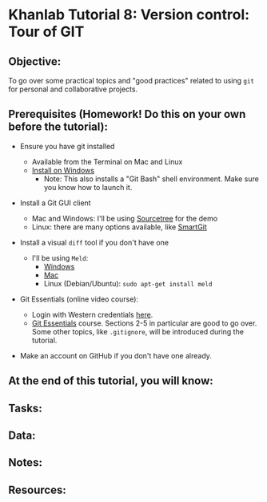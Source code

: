# Khanlab Tutorial 8: Version control: Tour of GIT

## Objective:

To go over some practical topics and "good practices" related to using `git` for personal and collaborative projects.

## Prerequisites (Homework! Do this on your own before the tutorial):

- Ensure you have git installed
  * Available from the Terminal on Mac and Linux
  * [Install on Windows](https://git-scm.com/downloads)
    - Note: This also installs a "Git Bash" shell environment. Make sure you know how to launch it.

- Install a Git GUI client
  * Mac and Windows: I'll be using [Sourcetree](https://www.sourcetreeapp.com/) for the demo
  * Linux: there are many options available, like [SmartGit](https://www.syntevo.com/smartgit/download/)

- Install a visual `diff` tool if you don't have one
  * I'll be using `Meld`:
    - [Windows](https://meldmerge.org/)
    - [Mac](https://yousseb.github.io/meld/)
    - Linux (Debian/Ubuntu): `sudo apt-get install meld`
 
 - Git Essentials (online video course):
   * Login with Western credentials [here](https://linkedinlearning.uwo.ca/).
   * [Git Essentials](https://www.linkedin.com/learning/git-essential-training-the-basics) course. Sections 2-5 in particular are good to go over. Some other topics, like `.gitignore`, will be introduced during the tutorial.
 - Make an account on GitHub if you don't have one already.

## At the end of this tutorial, you will know:

## Tasks:

## Data:

## Notes:

## Resources:

